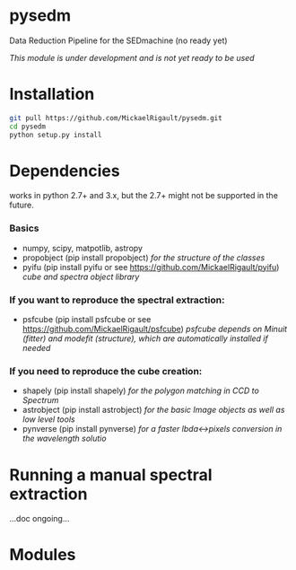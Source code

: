 # pysedm
Data Reduction Pipeline for the SEDmachine (no ready yet)

*This module is under development and is not yet ready to be used*

# Installation

```bash
git pull https://github.com/MickaelRigault/pysedm.git
cd pysedm
python setup.py install
```


# Dependencies

works in python 2.7+ and 3.x, but the 2.7+ might not be supported in the future. 

### Basics

- numpy, scipy, matpotlib, astropy
- propobject (pip install propobject) _for the structure of the classes_
- pyifu (pip install pyifu or see https://github.com/MickaelRigault/pyifu) _cube and spectra object library_

### If you want to reproduce the spectral extraction:

- psfcube (pip install psfcube or see https://github.com/MickaelRigault/psfcube) 
  _psfcube depends on Minuit (fitter) and modefit (structure), which are automatically installed if needed_

### If you need to reproduce the cube creation:

- shapely (pip install shapely) _for the polygon matching in CCD to Spectrum_  
- astrobject (pip install astrobject) _for the basic Image objects as well as low level tools_
- pynverse (pip install pynverse) _for a faster lbda<->pixels conversion in the wavelength solutio_

# Running a manual spectral extraction

...doc ongoing...

# Modules
